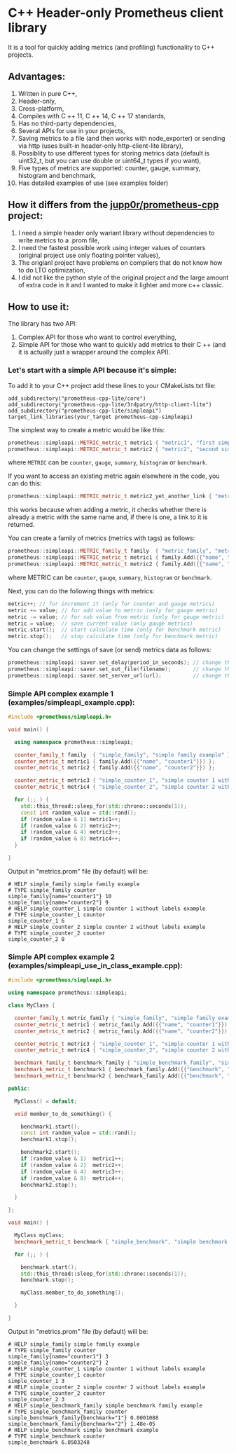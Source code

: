 # C++ Header-only Prometheus client library

It is a tool for quickly adding metrics (and profiling) functionality to C++ projects.

## Advantages:

1. Written in pure C++,
2. Header-only,
2. Cross-platform,
3. Compiles with C ++ 11, C ++ 14, C ++ 17 standards,
4. Has no third-party dependencies,
5. Several APIs for use in your projects,
6. Saving metrics to a file (and then works with node_exporter) or sending via http (uses built-in header-only http-client-lite library),
7. Possiblity to use different types for storing metrics data (default is uint32_t, but you can use double or uint64_t types if you want),
8. Five types of metrics are supported: counter, gauge, summary, histogram and benchmark,
10. Has detailed examples of use (see examples folder)

## How it differs from the [jupp0r/prometheus-cpp](https://github.com/jupp0r/prometheus-cpp) project:
1. I need a simple header only wariant library without dependencies to write metrics to a .prom file,
2. I need the fastest possible work using integer values of counters (original project use only floating pointer values),
3. The origianl project have problems on compilers that do not know how to do LTO optimization,
4. I did not like the python style of the original project and the large amount of extra code in it and I wanted to make it lighter and more c++ classic.

## How to use it:
The library has two API:
1. Complex API for those who want to control everything,
2. Simple API for those who want to quickly add metrics to their C ++ (and it is actually just a wrapper around the complex API).


### Let's start with a simple API because it's simple:

To add it to your C++ project add these lines to your CMakeLists.txt file:
```
add_subdirectory("prometheus-cpp-lite/core")
add_subdirectory("prometheus-cpp-lite/3rdpatry/http-client-lite")
add_subdirectory("prometheus-cpp-lite/simpleapi")
target_link_libraries(your_target prometheus-cpp-simpleapi)
```

The simplest way to create a metric would be like this:
``` c++
prometheus::simpleapi::METRIC_metric_t metric1 { "metric1", "first simple metric without any tag" };
prometheus::simpleapi::METRIC_metric_t metric2 { "metric2", "second simple metric without any tag" };
```
where ```METRIC``` can be ```counter```, ```gauge```, ```summary```, ```histogram``` or ```benchmark```.

If you want to access an existing metric again elsewhere in the code, you can do this:
``` c++
prometheus::simpleapi::METRIC_metric_t metric2_yet_another_link { "metric2", "" };
```
this works because when adding a metric, it checks whether there is already a metric with the same name and, if there is one, a link to it is returned.

You can create a family of metrics (metrics with tags) as follows:
``` c++
prometheus::simpleapi::METRIC_family_t family  { "metric_family", "metric family" };
prometheus::simpleapi::METRIC_metric_t metric1 { family.Add({{"name", "metric1"}}) };
prometheus::simpleapi::METRIC_metric_t metric2 { family.Add({{"name", "metric2"}}) };
```
where METRIC can be ```counter```, ```gauge```, ```summary```, ```histogram``` or ```benchmark```.

Next, you can do the following things with metrics:
``` c++
metric++; // for increment it (only for counter and gauge metrics)
metric += value; // for add value to metric (only for gauge metric)
metric -= value; // for sub value from metric (only for gauge metric) 
metric = value;  // save current value (only gauge metrics)
metric.start();  // start calculate time (only for benchmark metric)
metric.stop();   // stop calculate time (only for benchmark metric)
```

You can change the settings of save (or send) metrics data as follows:
``` c++
prometheus::simpleapi::saver.set_delay(period_in_seconds); // change the period of saving (or sending) metrics data in seconds (5 seconds by default)
prometheus::simpleapi::saver.set_out_file(filename);       // change the name of the output file (metrics.prom by default)
prometheus::simpleapi::saver.set_server_url(url);          // change the name of prometheus server (unset by default)
```

### Simple API complex example 1 (examples/simpleapi_example.cpp):

``` c++
#include <prometheus/simpleapi.h>

void main() {

  using namespace prometheus::simpleapi;

  counter_family_t family  { "simple_family", "simple family example" };
  counter_metric_t metric1 { family.Add({{"name", "counter1"}}) };
  counter_metric_t metric2 { family.Add({{"name", "counter2"}}) };

  counter_metric_t metric3 { "simple_counter_1", "simple counter 1 without labels example" };
  counter_metric_t metric4 { "simple_counter_2", "simple counter 2 without labels example" };

  for (;; ) {
    std::this_thread::sleep_for(std::chrono::seconds(1));
    const int random_value = std::rand();
    if (random_value & 1) metric1++;
    if (random_value & 2) metric2++;
    if (random_value & 4) metric3++;
    if (random_value & 8) metric4++;
  }

}
```

Output in "metrics.prom" file (by default) will be:

```
# HELP simple_family simple family example
# TYPE simple_family counter
simple_family{name="counter1"} 10
simple_family{name="counter2"} 9
# HELP simple_counter_1 simple counter 1 without labels example
# TYPE simple_counter_1 counter
simple_counter_1 6
# HELP simple_counter_2 simple counter 2 without labels example
# TYPE simple_counter_2 counter
simple_counter_2 8
```

### Simple API complex example 2 (examples/simpleapi_use_in_class_example.cpp):

``` c++
#include <prometheus/simpleapi.h>

using namespace prometheus::simpleapi;

class MyClass {

  counter_family_t metric_family { "simple_family", "simple family example" };
  counter_metric_t metric1 { metric_family.Add({{"name", "counter1"}}) };
  counter_metric_t metric2 { metric_family.Add({{"name", "counter2"}}) };

  counter_metric_t metric3 { "simple_counter_1", "simple counter 1 without labels example" };
  counter_metric_t metric4 { "simple_counter_2", "simple counter 2 without labels example" };

  benchmark_family_t benchmark_family { "simple_benchmark_family", "simple benchmark family example" };
  benchmark_metric_t benchmark1 { benchmark_family.Add({{"benchmark", "1"}}) };
  benchmark_metric_t benchmark2 { benchmark_family.Add({{"benchmark", "2"}}) };

public:

  MyClass() = default;

  void member_to_do_something() {

    benchmark1.start();
    const int random_value = std::rand();
    benchmark1.stop();

    benchmark2.start();
    if (random_value & 1)  metric1++;
    if (random_value & 2)  metric2++;
    if (random_value & 4)  metric3++;
    if (random_value & 8)  metric4++;
    benchmark2.stop();

  }

};

void main() {

  MyClass myClass;
  benchmark_metric_t benchmark { "simple_benchmark", "simple benchmark example" };

  for (;; ) {

    benchmark.start();
    std::this_thread::sleep_for(std::chrono::seconds(1));
    benchmark.stop();

    myClass.member_to_do_something();

  }

}
```

Output in "metrics.prom" file (by default) will be:

```
# HELP simple_family simple family example
# TYPE simple_family counter
simple_family{name="counter1"} 3
simple_family{name="counter2"} 2
# HELP simple_counter_1 simple counter 1 without labels example
# TYPE simple_counter_1 counter
simple_counter_1 3
# HELP simple_counter_2 simple counter 2 without labels example
# TYPE simple_counter_2 counter
simple_counter_2 3
# HELP simple_benchmark_family simple benchmark family example
# TYPE simple_benchmark_family counter
simple_benchmark_family{benchmark="1"} 0.0001088
simple_benchmark_family{benchmark="2"} 1.48e-05
# HELP simple_benchmark simple benchmark example
# TYPE simple_benchmark counter
simple_benchmark 6.0503248
```

